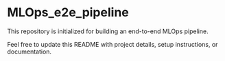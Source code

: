 # MLOps_e2e_pipeline

This repository is initialized for building an end-to-end MLOps pipeline.

Feel free to update this README with project details, setup instructions, or documentation.
